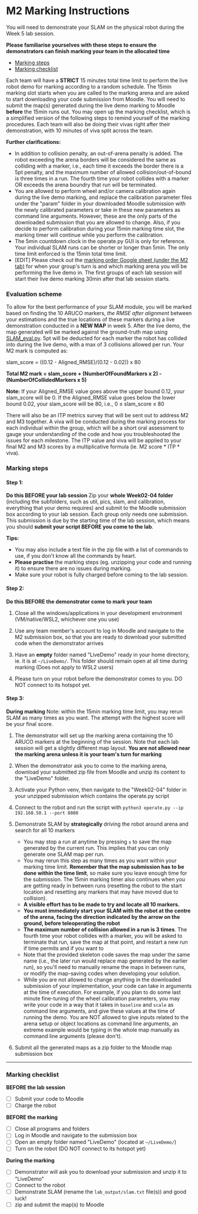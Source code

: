 # M2 Marking Instructions 
You will need to demonstrate your SLAM on the physical robot during the Week 5 lab session.

**Please familiarise yourselves with these steps to ensure the demonstrators can finish marking your team in the allocated time**
- [Marking steps](#marking-steps)
- [Marking checklist](#marking-checklist)


Each team will have a **STRICT** 15 minutes total time limit to perform the live robot demo for marking according to a random schedule. The 15min marking slot starts when you are called to the marking arena and are asked to start downloading your code submission from Moodle. You will need to submit the map(s) generated during the live demo marking to Moodle **before** the 15min runs out. You may open up the marking checklist, which is a simplified version of the following steps to remind yourself of the marking procedures. Each team will also be doing their vivas right after their demonstration, with 10 minutes of viva split across the team.

**Further clarifications:**
- In addition to collision penalty, an out-of-arena penalty is added. The robot exceeding the arena borders will be considered the same as colliding with a marker, i.e., each time it exceeds the border there is a 5pt penalty, and the maximum number of allowed collision/out-of-bound is three times in a run. The fourth time your robot collides with a marker OR exceeds the arena boundry that run will be terminated.
- You are allowed to perform wheel and/or camera calibration again during the live demo marking, and replace the calibration parameter files under the "param" folder in your downloaded Moodle submission with the newly calibrated parameters or take in these new parameters as command line arguments. However, these are the only parts of the downloaded submission that you are allowed to change. Also, if you decide to perform calibration during your 15min marking time slot, the marking timer will continue while you perform the calibration.
- The 5min countdown clock in the operate.py GUI is only for reference. Your individual SLAM runs can be shorter or longer than 5min. The only time limit enforced is the 15min total time limit.
- [EDIT] Please check out the [marking order Google sheet (under the M2 tab)](TODO) for when your group's turn is and which marking arena you will be performing the live demo in. The first groups of each lab session will start their live demo marking 30min after that lab session starts.

### Evaluation scheme
To allow for the best performance of your SLAM module, you will be marked based on finding the 10 ARUCO markers, *the RMSE after alignment* between your estimations and the true locations of these markers during a live demonstration conducted in a **NEW MAP** in week 5. After the live demo, the map generated will be marked against the ground-truth map using [SLAM_eval.py](SLAM_eval.py). 5pt will be deducted for each marker the robot has collided into during the live demo, with a max of 3 collisions allowed per run. Your M2 mark is computed as:

slam_score = ((0.12 - Aligned_RMSE)/(0.12 - 0.02)) x 80

**Total M2 mark = slam_score + (NumberOfFoundMarkers x 2) - (NumberOfCollidedMarkers x 5)**

**Note:** If your Aligned_RMSE value goes above the upper bound 0.12, your slam_score will be 0. If the Aligned_RMSE value goes below the lower bound 0.02, your slam_score will be 80, i.e., 0 ≤ slam_score ≤ 80

There will also be an ITP metrics survey that will be sent out to address M2 and M3 together. A viva will be conducted during the marking process for each individual within the group, which will be a short oral assessment to gauge your understanding of the code and how you troubleshooted the issues for each milestone. The ITP value and viva will be applied to your final M2 and M3 scores by a multiplicative formula (ie. M2 score * ITP * viva).


### Marking steps
#### Step 1:
**Do this BEFORE your lab session**
Zip your **whole Week02-04 folder** (including the subfolders, such as util, pics, slam, and calibration, everything that your demo requires) and submit to the Moodle submission box according to your lab session. Each group only needs one submission. This submission is due by the starting time of the lab session, which means you should **submit your script BEFORE you come to the lab**. 

**Tips:** 
- You may also include a text file in the zip file with a list of commands to use, if you don't know all the commands by heart.
- **Please practise** the marking steps (eg. unzipping your code and running it) to ensure there are no issues during marking.
- Make sure your robot is fully charged before coming to the lab session.


#### Step 2: 
**Do this BEFORE the demonstrator come to mark your team**

1. Close all the windows/applications in your development environment (VM/native/WSL2, whichever one you use)

2. Use any team member's account to log in Moodle and navigate to the M2 submission box, so that you are ready to download your submitted code when the demonstrator arrives

3. Have an **empty** folder named "LiveDemo" ready in your home directory, ie. it is at ```~/LiveDemo/```. This folder should remain open at all time during marking (Does not apply to WSL2 users)

4. Please turn on your robot before the demonstrator comes to you. DO NOT connect to its hotspot yet. 

#### Step 3:
**During marking**
Note: within the 15min marking time limit, you may rerun SLAM as many times as you want. The attempt with the highest score will be your final score. 

1. The demonstrator will set up the marking arena containing the 10 ARUCO markers at the beginning of the session. Note that each lab session will get a slightly different map layout. **You are not allowed near the marking arena unless it is your team's turn for marking**

2. When the demonstrator ask you to come to the marking arena, download your submitted zip file from Moodle and unzip its content to the "LiveDemo" folder.

3. Activate your Python venv, then navigate to the "Week02-04" folder in your unzipped submission which contains the operate.py script

4. Connect to the robot and run the script with ```python3 operate.py --ip 192.168.50.1 --port 8080```

5. Demonstrate SLAM by **strategically** driving the robot around arena and search for all 10 markers
    - You may stop a run at anytime by pressing ```s``` to save the map generated by the current run. This implies that you can only generate one SLAM map per run.
    - You may rerun this step as many times as you want within your marking time limit. **Remember that the map submission has to be done within the time limit**, so make sure you leave enough time for the submission. The 15min marking timer also continues when you are getting ready in between runs (resetting the robot to the start location and resetting any markers that may have moved due to collision).
    - **A visible effort has to be made to try and locate all 10 markers.**
    - **You must immediately start your SLAM with the robot at the centre of the arena, facing the direction indicated by the arrow on the ground, before teleoperating the robot**
    - **The maximum number of collision allowed in a run is 3 times**. The fourth time your robot collides with a marker, you will be asked to terminate that run, save the map at that point, and restart a new run if time permits and if you want to
    - Note that the provided skeleton code saves the map under the same name (i.e., the later run would replace map generated by the earlier run), so you'll need to manually rename the maps in between runs, or modify the map-saving codes when developing your solution.
    - While you are not allowed to change anything in the downloaded submission of your implementation, your code can take in arguments at the time of execution. For example, if you plan to do some last minute fine-tuning of the wheel calibration parameters, you may write your code in a way that it takes in ```baseline``` and ```scale``` as command line arguments, and give these values at the time of running the demo. You are NOT allowed to give inputs related to the arena setup or object locations as command line arguments, an extreme example would be typing in the whole map manually as command line arguments (please don't). 

6. Submit all the generated maps as a zip folder to the Moodle map submission box

---

### Marking checklist
**BEFORE the lab session**
- [ ] Submit your code to Moodle
- [ ] Charge the robot

**BEFORE the marking**
- [ ] Close all programs and folders
- [ ] Log in Moodle and navigate to the submission box
- [ ] Open an empty folder named "LiveDemo" (located at ```~/LiveDemo/```)
- [ ] Turn on the robot (DO NOT connect to its hotspot yet)

**During the marking**
- [ ] Demonstrator will ask you to download your submission and unzip it to "LiveDemo"
- [ ] Connect to the robot
- [ ] Demonstrate SLAM (rename the ```lab_output/slam.txt``` file(s)) and good luck!
- [ ] zip and submit the map(s) to Moodle
